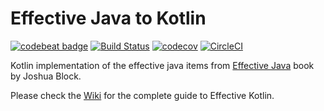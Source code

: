 # Effective Java to Kotlin

[![codebeat badge](https://codebeat.co/badges/55c838ce-608d-4eeb-a706-36117513f1a7)](https://codebeat.co/projects/github-com-narenkmanoharan-effective-kotlin-master) [![Build Status](https://travis-ci.org/narenkmanoharan/Effective-Java-to-Kotlin.svg?branch=master)](https://travis-ci.org/narenkmanoharan/Effective-Java-to-Kotlin) [![codecov](https://codecov.io/gh/narenkmanoharan/Effective-Java-to-Kotlin/branch/master/graph/badge.svg)](https://codecov.io/gh/narenkmanoharan/Effective-Java-to-Kotlin)  [![CircleCI](https://circleci.com/gh/narenkmanoharan/Effective-Java-to-Kotlin.svg?style=svg)](https://circleci.com/gh/narenkmanoharan/Effective-Java-to-Kotlin)

Kotlin implementation of the effective java items from [Effective Java](https://www.amazon.com/Effective-Java-2nd-Joshua-Bloch/dp/0321356683) book by Joshua Block.

Please check the [Wiki](https://github.com/narenkmanoharan/Effective-Java-to-Kotlin/wiki) for the complete guide to Effective Kotlin.


